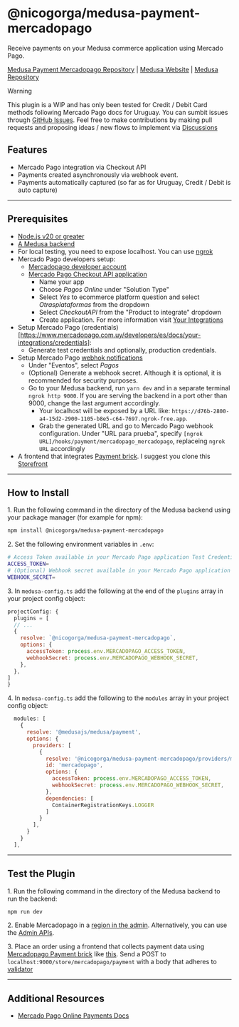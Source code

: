 # @nicogorga/medusa-payment-mercadopago

Receive payments on your Medusa commerce application using Mercado Pago.

[Medusa Payment Mercadopago Repository](https://github.com/NicolasGorga/medusa-payment-mercadopago) | [Medusa Website](https://medusajs.com/) | [Medusa Repository](https://github.com/medusajs/medusa)

> [!WARNING]
> This plugin is a WIP and has only been tested for Credit / Debit Card methods following Mercado Pago docs for Uruguay. You can sumbit issues through [GitHub Issues](https://github.com/NicolasGorga/medusa-payment-mercadopago/issues). Feel free to make contributions by making pull requests and proposing ideas / new flows to implement via [Discussions](https://github.com/NicolasGorga/medusa-payment-mercadopago/discussions)

## Features

- Mercado Pago integration via Checkout API
- Payments created asynchronously via webhook event.
- Payments automatically captured (so far as for Uruguay, Credit / Debit is auto capture)

---

## Prerequisites

- [Node.js v20 or greater](https://nodejs.org/en)
- [A Medusa backend](https://docs.medusajs.com/learn/installation)
- For local testing, you need to expose localhost. You can use [ngrok](https://ngrok.com/)
- Mercado Pago developers setup:
  - [Mercadopago developer account](https://www.mercadopago.com.uy/hub/registration/splitter)
  - [Mercado Pago Checkout API application](https://www.mercadopago.com.uy/developers/panel/app/create-app)
    - Name your app
    - Choose _Pagos Online_ under "Solution Type" 
    - Select _Yes_ to ecommerce platform question and select _Otrasplataformas_ from the dropdown
    - Select _CheckoutAPI_ from the "Product to integrate" dropdown
    - Create application. For more information visit [Your Integrations](https://www.mercadopago.com.uy/developers/en/docs/checkout-api/additional-content/your-integrations/introduction)
- Setup Mercado Pago (credentials)[https://www.mercadopago.com.uy/developers/es/docs/your-integrations/credentials]:
  - Generate test credentials and optionally, production credentials.
- Setup Mercado Pago [webhok notifications](https://www.mercadopago.com.uy/developers/es/docs/your-integrations/notifications)
  - Under "Eventos", select _Pagos_
  - (Optional) Generate a webhook secret. Although it is optional, it is recommended for security purposes.
  - Go to your Medusa backend, run `yarn dev` and in a separate terminal `ngrok http 9000`. If you are serving the backend in a port other than 9000, change the last argument accordingly.
    - Your localhost will be exposed by a URL like: `https://d76b-2800-a4-15d2-2900-1105-b8e5-c64-7697.ngrok-free.app`.
    - Grab the generated URL and go to Mercado Pago webhook configuration. Under "URL para prueba", specify `[ngrok URL]/hooks/payment/mercadopago_mercadopago`, replaceing `ngrok URL` accordingly
- A frontend that integrates [Payment brick](https://www.mercadopago.com.uy/developers/es/docs/checkout-bricks/payment-brick/introduction). I suggest you clone this [Storefront](https://github.com/NicolasGorga/medusa-payment-mercadopago-storefront)  

---

## How to Install

1\. Run the following command in the directory of the Medusa backend using your package manager (for example for npm):

  ```bash
  npm install @nicogorga/medusa-payment-mercadopago
  ```

2\. Set the following environment variables in `.env`:

  ```bash
  # Access Token available in your Mercado Pago application Test Credentials section
  ACCESS_TOKEN=
  # (Optional) Webhook secret available in your Mercado Pago application Webhooks section
  WEBHOOK_SECRET=
  ```

3\. In `medusa-config.ts` add the following at the end of the `plugins` array in your project config object:

  ```js
  projectConfig: {
    plugins = [
    // ...
    {
      resolve: `@nicogorga/medusa-payment-mercadopago`,
      options: {
        accessToken: process.env.MERCADOPAGO_ACCESS_TOKEN,
        webhookSecret: process.env.MERCADOPAGO_WEBHOOK_SECRET,
      },
    },
  ]
  }
  ```

4\.  In `medusa-config.ts` add the following to the `modules` array in your project config object:

```js
  modules: [
    {
      resolve: '@medusajs/medusa/payment',
      options: {
        providers: [
          {
            resolve: '@nicogorga/medusa-payment-mercadopago/providers/mercado-pago',
            id: 'mercadopago',
            options: {
              accessToken: process.env.MERCADOPAGO_ACCESS_TOKEN,
              webhookSecret: process.env.MERCADOPAGO_WEBHOOK_SECRET,
            },
            dependencies: [
              ContainerRegistrationKeys.LOGGER
            ]
          }
        ],
      }
    }
  ],
```

---

## Test the Plugin

1\. Run the following command in the directory of the Medusa backend to run the backend:

  ```bash
  npm run dev
  ```

2\. Enable Mercadopago in a [region in the admin](https://docs.medusajs.com/resources/references/payment/provider#5-test-it-out). Alternatively, you can use the [Admin APIs](https://docs.medusajs.com/api/admin#regions_postregionsid).

3\. Place an order using a frontend that collects payment data using [Mercadopago Payment brick](https://www.mercadopago.com.uy/developers/es/docs/checkout-bricks/payment-brick/introduction) like [this](https://github.com/NicolasGorga/medusa-payment-mercadopago-storefront). Send a POST to `localhost:9000/store/mercadopago/payment` with a body that adheres to [validator](https://github.com/NicolasGorga/medusa-payment-mercadopago/blob/master/src/api/store/mercadopago/payment/validators.ts)

---

## Additional Resources

- [Mercado Pago Online Payments Docs](https://www.mercadopago.com.uy/developers/es/docs#online-payments)